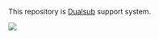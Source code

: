 This repository is [Dualsub](https://www.dualsub.xyz/) support system.

![](https://github.com/muzuiget/dualsub-support/assets/330812/b544ade6-9c35-4991-86d7-830e0b8366cc)
